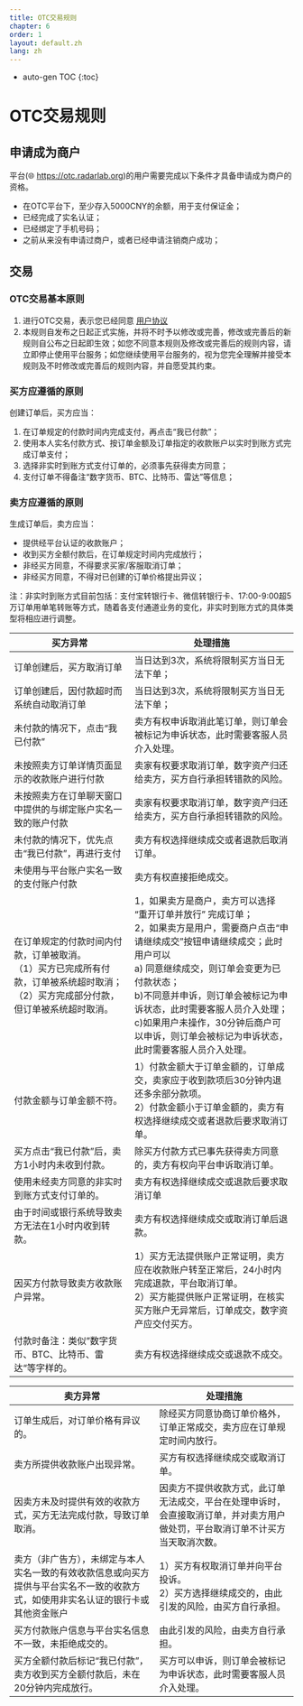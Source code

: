 ```yaml
---
title: OTC交易规则
chapter: 6
order: 1
layout: default.zh
lang: zh
---
```


* auto-gen TOC
{:toc}

# OTC交易规则

## 申请成为商户

平台(🌐 <https://otc.radarlab.org>)的用户需要完成以下条件才具备申请成为商户的资格。

  - 在OTC平台下，至少存入5000CNY的余额，用于支付保证金；
  - 已经完成了实名认证；
  - 已经绑定了手机号码；
  - 之前从来没有申请过商户，或者已经申请注销商户成功；

## 交易

### OTC交易基本原则

1. 进行OTC交易，表示您已经同意 [用户协议](../../other/user_agreement)
2. 本规则自发布之日起正式实施，并将不时予以修改或完善，修改或完善后的新规则自公布之日起即生效；如您不同意本规则及修改或完善后的规则内容，请立即停止使用平台服务；如您继续使用平台服务的，视为您完全理解并接受本规则及不时修改或完善后的规则内容，并自愿受其约束。

### 买方应遵循的原则 

创建订单后，买方应当：

1. 在订单规定的付款时间内完成支付，再点击“我已付款”；
2. 使用本人实名付款方式、按订单金额及订单指定的收款账户以实时到账方式完成订单支付；
3. 选择非实时到账方式支付订单的，必须事先获得卖方同意；
4. 支付订单不得备注“数字货币、BTC、比特币、雷达”等信息；

### 卖方应遵循的原则 


生成订单后，卖方应当：

  - 提供经平台认证的收款账户；
  - 收到买方全额付款后，在订单规定时间内完成放行；
  - 非经买方同意，不得要求买家/客服取消订单；
  - 非经买方同意，不得对已创建的订单价格提出异议；

注：非实时到账方式目前包括：支付宝转银行卡、微信转银行卡、17:00-9:00超5万订单用单笔转账等方式，随着各支付通道业务的变化，非实时到账方式的具体类型将相应进行调整。

| 买方异常 |处理措施 |
| -- |-- |
|订单创建后，买方取消订单 |	当日达到3次，系统将限制买方当日无法下单；|
|订单创建后，因付款超时而系统自动取消订单 |	当日达到3次，系统将限制买方当日无法下单；|
|未付款的情况下，点击“我已付款” | 卖方有权申诉取消此笔订单，则订单会被标记为申诉状态，此时需要客服人员介入处理。 |
|未按照卖方订单详情页面显示的收款账户进行付款 |	卖家有权要求取消订单，数字资产归还给卖方，买方自行承担转错款的风险。|
|未按照卖方在订单聊天窗口中提供的与绑定账户实名一致的账户付款 |	卖家有权要求取消订单，数字资产归还给卖方，买方自行承担转错款的风险。|
|未付款的情况下，优先点击“我已付款”，再进行支付 | 卖方有权选择继续成交或者退款后取消订单。|
|未使用与平台账户实名一致的支付账户付款| 卖方有权直接拒绝成交。 |
|在订单规定的付款时间内付款，订单被取消。<br> （1）买方已完成所有付款，订单被系统超时取消；<br> （2）买方完成部分付款，但订单被系统超时取消。| 1，如果卖方是商户，卖方可以选择 “重开订单并放行” 完成订单；<br> 2，如果卖方是用户，需要商户点击“申请继续成交”按钮申请继续成交；此时用户可以 <br> a) 同意继续成交，则订单会变更为已付款状态； <br> b)不同意并申诉，则订单会被标记为申诉状态，此时需要客服人员介入处理；<br>  c)如果用户未操作，30分钟后商户可以申诉，则订单会被标记为申诉状态，此时需要客服人员介入处理。 |
|付款金额与订单金额不符。| 1）付款金额大于订单金额的，订单成交，卖家应于收到款项后30分钟内退还多余部分款项。<br> 2）付款金额小于订单金额的，卖方有权选择继续成交或者退款后要求取消订单。|
|买方点击“我已付款”后，卖方1小时内未收到付款。| 除买方付款方式已事先获得卖方同意的，卖方有权向平台申诉取消订单。|
|使用未经卖方同意的非实时到账方式支付订单的。|	卖方有权选择继续成交或退款后要求取消订单|
|由于时间或银行系统导致卖方无法在1小时内收到转款。| 卖方有权选择继续成交或取消订单后退款。|
|因买方付款导致卖方收款账户异常。|	1）买方无法提供账户正常证明，卖方应在收款账户转至正常后，24小时内完成退款，平台取消订单。<br> 2）买方能提供账户正常证明，在核实买方账户无异常后，订单成交，数字资产应交付买方。|
|付款时备注：类似”数字货币、BTC、比特币、雷达“等字样的。| 卖方有权选择继续成交或退款不成交。|


| 卖方异常 |处理措施 |
| -- |-- |
|订单生成后，对订单价格有异议的。|	除经买方同意协商订单价格外，订单正常成交，卖方应在订单规定时间内放行。|
|卖方所提供收款账户出现异常。| 	买方有权选择继续成交或取消订单。|
|因卖方未及时提供有效的收款方式，买方无法完成付款，导致订单取消。| 因卖方不提供收款方式，此订单无法成交，平台在处理申诉时，会直接取消订单，并对卖方用户做处罚，平台取消订单不计买方当天取消次数。 |
|卖方（非广告方），未绑定与本人实名一致的有效收款信息或向买方提供与平台实名不一致的收款方式，如使用非实名认证的银行卡或其他资金账户 | 1）买方有权取消订单并向平台投诉。<br> 2）买方选择继续成交的，由此引发的风险，由买方自行承担。 |
|买方付款账户信息与平台实名信息不一致，未拒绝成交的。| 由此引发的风险，由卖方自行承担。 |
|买方全额付款后标记“我已付款”，卖方收到买方全额付款后，未在20分钟内完成放行。| 买方可以申诉，则订单会被标记为申诉状态，此时需要客服人员介入处理。 |



